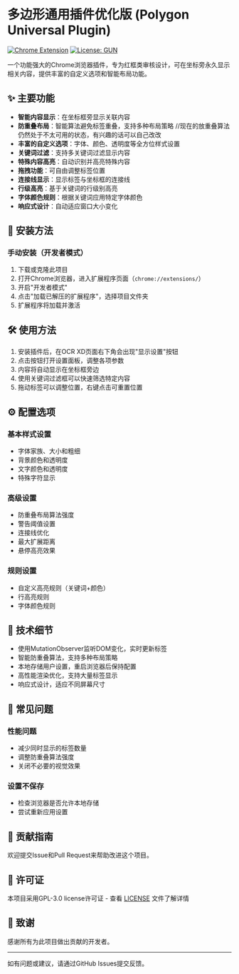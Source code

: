 # 多边形通用插件优化版 (Polygon Universal Plugin)
[![Chrome Extension](https://img.shields.io/badge/Chrome-Extension-yellow.svg)](https://chrome.google.com/webstore)
[![License: GUN]([https://img.shields.io/badge/License-MIT-blue.svg)](https://opensource.org/licenses/MIT](https://github.com/x980977175/Baichuan-zyb--Red-box-audit-chrome-plugins?tab=GPL-3.0-1-ov-file#))

一个功能强大的Chrome浏览器插件，专为红框类审核设计，可在坐标旁永久显示相关内容，提供丰富的自定义选项和智能布局功能。

## ✨ 主要功能

- **智能内容显示**：在坐标框旁显示关联内容
- **防重叠布局**：智能算法避免标签重叠，支持多种布局策略  //现在的放重叠算法仍然处于不太可用的状态，有兴趣的话可以自己改改
- **丰富的自定义选项**：字体、颜色、透明度等全方位样式设置
- **关键词过滤**：支持多关键词过滤显示内容
- **特殊内容高亮**：自动识别并高亮特殊内容
- **拖拽功能**：可自由调整标签位置
- **连接线显示**：显示标签与坐标框的连接线
- **行级高亮**：基于关键词的行级别高亮
- **字体颜色规则**：根据关键词应用特定字体颜色
- **响应式设计**：自动适应窗口大小变化

## 🚀 安装方法

### 手动安装（开发者模式）

1. 下载或克隆此项目
2. 打开Chrome浏览器，进入扩展程序页面（`chrome://extensions/`）
3. 开启"开发者模式"
4. 点击"加载已解压的扩展程序"，选择项目文件夹
5. 扩展程序将加载并激活

## 🛠 使用方法

1. 安装插件后，在OCR XD页面右下角会出现"显示设置"按钮
2. 点击按钮打开设置面板，调整各项参数
3. 内容将自动显示在坐标框旁边
4. 使用关键词过滤框可以快速筛选特定内容
5. 拖动标签可以调整位置，右键点击可重置位置

## ⚙️ 配置选项

### 基本样式设置
- 字体家族、大小和粗细
- 背景颜色和透明度
- 文字颜色和透明度
- 特殊字符显示

### 高级设置
- 防重叠布局算法强度
- 警告阈值设置
- 连接线优化
- 最大扩展距离
- 悬停高亮效果

### 规则设置
- 自定义高亮规则（关键词+颜色）
- 行高亮规则
- 字体颜色规则

## 🔧 技术细节

- 使用MutationObserver监听DOM变化，实时更新标签
- 智能防重叠算法，支持多种布局策略
- 本地存储用户设置，重启浏览器后保持配置
- 高性能渲染优化，支持大量标签显示
- 响应式设计，适应不同屏幕尺寸

## 🐛 常见问题

### 性能问题
- 减少同时显示的标签数量
- 调整防重叠算法强度
- 关闭不必要的视觉效果

### 设置不保存
- 检查浏览器是否允许本地存储
- 尝试重新应用设置

## 🤝 贡献指南

欢迎提交Issue和Pull Request来帮助改进这个项目。

## 📄 许可证

本项目采用GPL-3.0 license许可证 - 查看 [LICENSE](LICENSE) 文件了解详情

## 🙏 致谢

感谢所有为此项目做出贡献的开发者。

---

如有问题或建议，请通过GitHub Issues提交反馈。
